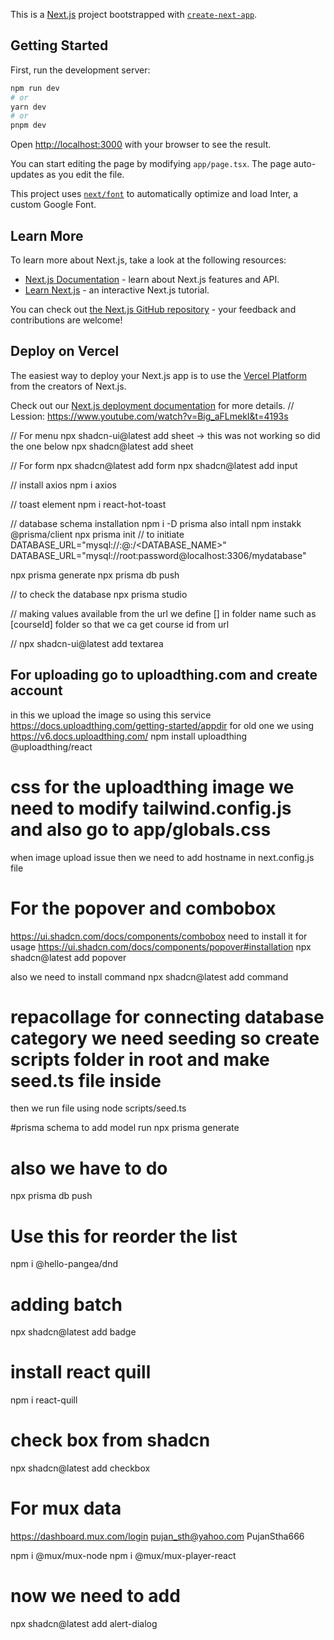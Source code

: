 This is a [Next.js](https://nextjs.org/) project bootstrapped with [`create-next-app`](https://github.com/vercel/next.js/tree/canary/packages/create-next-app).

## Getting Started

First, run the development server:

```bash
npm run dev
# or
yarn dev
# or
pnpm dev
```

Open [http://localhost:3000](http://localhost:3000) with your browser to see the result.

You can start editing the page by modifying `app/page.tsx`. The page auto-updates as you edit the file.

This project uses [`next/font`](https://nextjs.org/docs/basic-features/font-optimization) to automatically optimize and load Inter, a custom Google Font.

## Learn More

To learn more about Next.js, take a look at the following resources:

- [Next.js Documentation](https://nextjs.org/docs) - learn about Next.js features and API.
- [Learn Next.js](https://nextjs.org/learn) - an interactive Next.js tutorial.

You can check out [the Next.js GitHub repository](https://github.com/vercel/next.js/) - your feedback and contributions are welcome!

## Deploy on Vercel

The easiest way to deploy your Next.js app is to use the [Vercel Platform](https://vercel.com/new?utm_medium=default-template&filter=next.js&utm_source=create-next-app&utm_campaign=create-next-app-readme) from the creators of Next.js.

Check out our [Next.js deployment documentation](https://nextjs.org/docs/deployment) for more details.
// Lession:
https://www.youtube.com/watch?v=Big_aFLmekI&t=4193s

// For menu
npx shadcn-ui@latest add sheet -> this was not working so did the one below
npx shadcn@latest add sheet

// For form
npx shadcn@latest add form
npx shadcn@latest add input

// install axios
npm i axios

// toast element 
npm i react-hot-toast

// database schema installation
npm i -D prisma
also intall
npm instakk @prisma/client
npx prisma init // to initiate 
DATABASE_URL="mysql://<USERNAME>:<PASSWORD>@<HOST>:<PORT>/<DATABASE_NAME>"
DATABASE_URL="mysql://root:password@localhost:3306/mydatabase"

npx prisma generate 
npx prisma db push

// to check the database
npx prisma studio

// making values available from the url we define [] in folder name such as 
[courseId] folder so that we ca get course id from url


// npx shadcn-ui@latest add textarea

## For uploading go to uploadthing.com and create account
in this we upload the image so using this service
https://docs.uploadthing.com/getting-started/appdir
for old one we using
https://v6.docs.uploadthing.com/
npm install uploadthing @uploadthing/react

# css for the uploadthing image we need to modify tailwind.config.js and also go to app/globals.css
when image upload issue then we need to add hostname in next.config.js file

# For the popover and combobox 
https://ui.shadcn.com/docs/components/combobox
need to install it for usage
https://ui.shadcn.com/docs/components/popover#installation
npx shadcn@latest add popover

also we need to install command
npx shadcn@latest add command
# repacollage for connecting database category we need seeding so create scripts folder in root and make seed.ts file inside
then we run file using
node scripts/seed.ts

#prisma schema to add model run
npx prisma generate
# also we have to do 
npx prisma db push

# Use this for reorder the list 
npm i @hello-pangea/dnd

# adding batch
npx shadcn@latest add badge

# install react quill
npm i react-quill

# check box from shadcn
npx shadcn@latest add checkbox

# For mux data
https://dashboard.mux.com/login
pujan_sth@yahoo.com
PujanStha666

npm i @mux/mux-node
npm i @mux/mux-player-react


# now we need to add 
npx shadcn@latest add alert-dialog